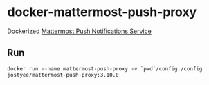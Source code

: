 # docker-mattermost-push-proxy
Dockerized [Mattermost Push Notifications Service](https://github.com/mattermost/mattermost-push-proxy)

## Run
    docker run --name mattermost-push-proxy -v `pwd`/config:/config jostyee/mattermost-push-proxy:3.10.0
